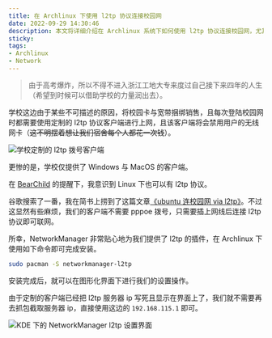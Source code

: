 ```yaml
---
title: 在 Archlinux 下使用 l2tp 协议连接校园网
date: 2022-09-29 14:30:46
description: 本文将详细介绍在 Archlinux 系统下如何使用 l2tp 协议连接校园网，尤其针对那些仅提供 Windows 和 macOS 官方客户端的学校网络环境。通过安装 NetworkManager 的 l2tp 插件，用户可以在图形界面中轻松配置 VPN 连接，无需依赖复杂的命令行操作或第三方拨号工具。文章逐步指导如何获取服务器地址、设置认证信息，并成功建立稳定的 l2tp 连接，适合 Linux 用户尤其是 Arch 使用者解决校园网接入问题。同时，本方法也适用于其他使用标准 l2tp 协议的 VPN 环境。
sticky:
tags:
- Archlinux
- Network
---
```


> 由于高考爆炸，所以不得不进入浙江工地大专来度过自己接下来四年的人生（希望到时候可以借助学校的力量润出去）。

学校这边由于某些不可描述的原因，将校园卡与宽带捆绑销售，且每次登陆校园网时都需要使用定制的 l2tp 协议客户端进行上网，且该客户端将会禁用用户的无线网卡（~~这不明摆着想让我们宿舍每个人都花一次钱~~）。

![学校定制的 l2tp 拨号客户端](https://static.031130.xyz/uploads/2024/08/12/63353e0e1978c.webp)

更惨的是，学校仅提供了 Windows 与 MacOS 的客户端。

在 [BearChild](https://imbearchild.cyou/) 的提醒下，我意识到 Linux 下也可以有 l2tp 协议。

谷歌搜索了一番，我在简书上捞到了这篇文章[《ubuntu 连校园网 via l2tp》](https://www.jianshu.com/p/85cd5bd3c7a2)。不过这显然有些麻烦，我们的客户端不需要 pppoe 拨号，只需要插上网线后连接 l2tp 协议即可联网。

所幸，NetworkManager 非常贴心地为我们提供了 l2tp 的插件，在 Archlinux 下使用如下命令即可完成安装。

```bash
sudo pacman -S networkmanager-l2tp
```

安装完成后，就可以在图形化界面下进行我们的设置操作。

由于定制的客户端已经把 l2tp 服务器 ip 写死且显示在界面上了，我们就不需要再去抓包截取服务器 ip，直接使用这边的 `192.168.115.1` 即可。

![KDE 下的 NetworkManager l2tp 设置界面](https://static.031130.xyz/uploads/2024/08/12/63354161dbe28.webp)

